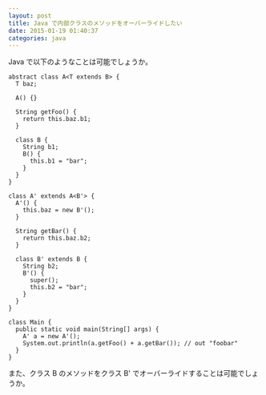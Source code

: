 ```yaml
---
layout: post
title: Java で内部クラスのメソッドをオーバーライドしたい
date: 2015-01-19 01:40:37
categories: java
---
```

<!-- {% raw %} -->
<p>Java で以下のようなことは可能でしょうか。</p>

<pre><code>abstract class A&lt;T extends B&gt; {
  T baz;

  A() {}

  String getFoo() {
    return this.baz.b1;
  }

  class B {
    String b1;
    B() {
      this.b1 = "bar";
    }
  }
}

class A' extends A&lt;B'&gt; {
  A'() {
    this.baz = new B'();
  }

  String getBar() {
    return this.baz.b2;
  }

  class B' extends B {
    String b2;
    B'() {
      super();
      this.b2 = "bar";
    }
  }
}

class Main {
  public static void main(String[] args) {
    A' a = new A'();
    System.out.println(a.getFoo() + a.getBar()); // out "foobar"
  }
}
</code></pre>

<p>また、クラス B のメソッドをクラス B' でオーバーライドすることは可能でしょうか。</p>
<!-- {% endraw %} -->
